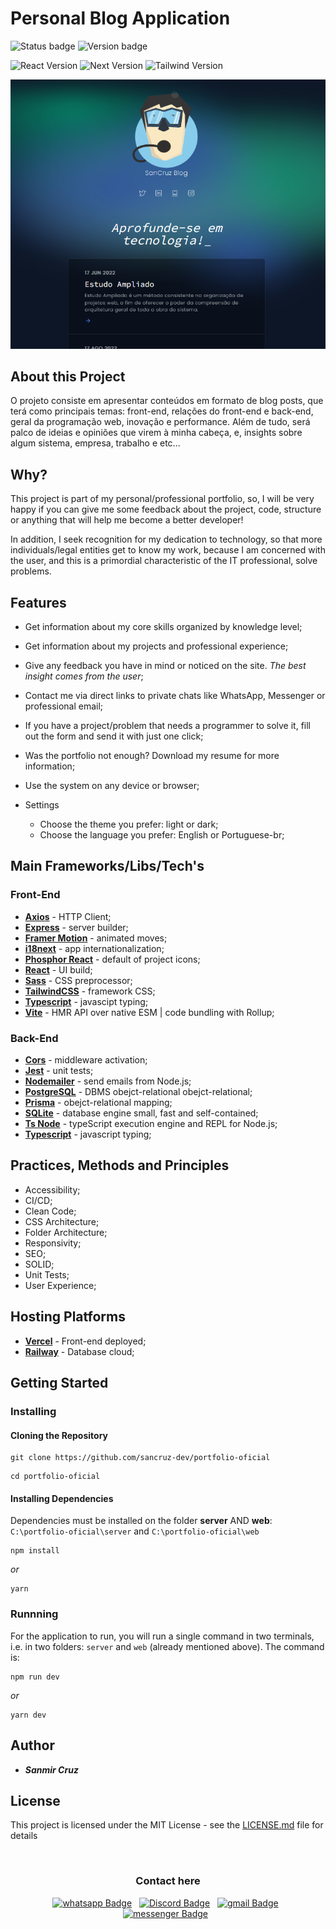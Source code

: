 # Personal Blog Application 

![Status badge](https://img.shields.io/badge/Status-Finalizado-green.svg)
![Version badge](https://img.shields.io/badge/Version-1.0.0-orange.svg) 

![React Version](https://img.shields.io/badge/React-^18.2.0-477EEB.svg)
![Next Version](https://img.shields.io/badge/Next-LTS-477EEB.svg)
![Tailwind Version](https://img.shields.io/badge/Tailwind-^3.0.0-477EEB.svg)

![Thumb of project](./thumb-app.png)

## About this Project

O projeto consiste em apresentar conteúdos em formato de blog posts, que terá como principais temas: front-end, relações do front-end e back-end, geral da programação web, inovação e performance. Além de tudo, será palco de ideias e opiniões que virem à minha cabeça, e, insights sobre algum sistema, empresa, trabalho e etc...

## Why?

This project is part of my personal/professional portfolio, so, I will be very happy if you can give me some feedback about the project, code, structure or anything that will help me become a better developer!

In addition, I seek recognition for my dedication to technology, so that more individuals/legal entities get to know my work, because I am concerned with the user, and this is a primordial characteristic of the IT professional, solve problems.


## Features

- Get information about my core skills organized by knowledge level;

- Get information about my projects and professional experience;

- Give any feedback you have in mind or noticed on the site. _The best insight comes from the user_;

- Contact me via direct links to private chats like WhatsApp, Messenger or professional email;

- If you have a project/problem that needs a programmer to solve it, fill out the form and send it with just one click;

- Was the portfolio not enough? Download my resume for more information;

- Use the system on any device or browser;

- Settings
  - Choose the theme you prefer: light or dark;
  - Choose the language you prefer: English or Portuguese-br;


## Main Frameworks/Libs/Tech's

### Front-End

- [**Axios**](https://www.npmjs.com/package/axios) - HTTP Client;
- [**Express**](https://www.npmjs.com/package/express) - server builder;
- [**Framer Motion**](https://www.npmjs.com/package/framer-motion) - animated moves;
- [**i18next**](https://www.npmjs.com/package/react-i18next) - app internationalization;
- [**Phosphor React**](https://www.npmjs.com/package/phosphor-react) - default of project icons;
- [**React**](https://www.npmjs.com/package/react) - UI build;
- [**Sass**](https://www.npmjs.com/package/sass) - CSS preprocessor;
- [**TailwindCSS**](https://www.npmjs.com/package/tailwindcss) - framework CSS;
- [**Typescript**](https://www.npmjs.com/package/typescript) - javascipt typing;
- [**Vite**](https://www.npmjs.com/package/vite) - HMR API over native ESM | code bundling with Rollup;

### Back-End

- [**Cors**](https://www.npmjs.com/package/cors) - middleware activation;
- [**Jest**](https://www.npmjs.com/package/jest) - unit tests;
- [**Nodemailer**](https://www.npmjs.com/package/nodemailer) - send emails from Node.js;
- [**PostgreSQL**](https://www.postgresql.org) - DBMS obejct-relational obejct-relational;
- [**Prisma**](https://www.npmjs.com/package/prisma) - obejct-relational mapping;
- [**SQLite**](https://www.npmjs.com/package/sqlite) - database engine small, fast and self-contained;
- [**Ts Node**](https://www.npmjs.com/package/ts-node) - typeScript execution engine and REPL for Node.js;
- [**Typescript**](https://www.npmjs.com/package/typescript) - javascript typing;

## Practices, Methods and Principles

- Accessibility;
- CI/CD;
- Clean Code;
- CSS Architecture;
- Folder Architecture;
- Responsivity;
- SEO;
- SOLID;
- Unit Tests;
- User Experience;


## Hosting Platforms

- [**Vercel**](https://vercel.com/) - Front-end deployed;
- [**Railway**](https://railway.app/) - Database cloud;

## Getting Started

### Installing

#### Cloning the Repository

``` 
git clone https://github.com/sancruz-dev/portfolio-oficial
```

```
cd portfolio-oficial
```

#### Installing Dependencies

Dependencies must be installed on the folder **server** AND **web**: `C:\portfolio-oficial\server` and `C:\portfolio-oficial\web`

```
npm install 
```

_or_

```
yarn 
```

### Runnning

For the application to run, you will run a single command in two terminals, i.e. in two folders: `server` and `web` (already mentioned above). The command is:

```
npm run dev
```

_or_

```
yarn dev
```

## Author

- ***Sanmir Cruz***

## License 

This project is licensed under the MIT License - see the [LICENSE.md](https://github.com/sancruz-dev/portfolio-oficial/blob/add-license-1/LICENSE.md) file for details


<br/>

<div align="center">


### Contact here

[![whatsapp Badge](https://img.shields.io/badge/-Whatsapp-25D366?style=flat-rounded&logo=whatsapp&logoColor=white&link&=20=https://wa.me/5511972874030)](https://wa.me/5511972874030)&nbsp;&nbsp;
[![Discord Badge](https://img.shields.io/badge/-Discord-7289DA?style=flat-rounded&logo=discord&logoColor=white&link&=20=https://discord.gg/vbHXDDDDx7)](https://discord.gg/vbHXDDDDx7)&nbsp;&nbsp;
[![gmail Badge](https://img.shields.io/badge/-Gmail-D14836?style=flat-rounded&logo=gmail&logoColor=white&link&=20=mailto:sancruz.dev@gmail.com)](mailto:sancruz.dev@gmail.com)&nbsp;&nbsp;
[![messenger Badge](https://img.shields.io/badge/-Messenger-006AFF?style=flat-rounded&logo=messenger&logoColor=white&link&=20=https://m.me/sanmir.pereira)](https://m.me/sanmir.pereira)&nbsp;&nbsp;

</div>
